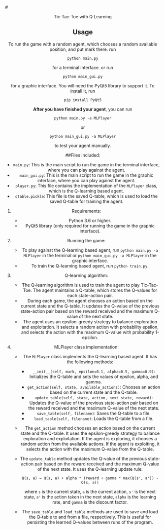 #<center>Tic-Tac-Toe with Q Learning<center/>

## Usage

To run the game with a random agent, which chooses a random available position, and put mark there. run

```shell
python main.py
```

for a terminal interface. or run

```shell
python main_gui.py
```

for a graphic interface. You will need the PyQt5 library to support it. To install it, run

```shell
pip install PyQt5
```



**After you have finished your agent**, you can run

```shell
python main.py -a MLPlayer
```

or

```shell
python main_gui.py -a MLPlayer
```

to test your agent manually.

##Files included:

- `main.py`: This is the main script to run the game in the terminal interface, where you can play against the agent.
- `main_gui.py`: This is the main script to run the game in the graphic interface, where you can play against the agent.
- `player.py`: This file contains the implementation of the `MLPlayer` class, which is the Q-learning based agent.
- `qtable.pickle`: This file is the saved Q-table, which is used to load the saved Q-table for training the agent.

1. Requirements:
   - Python 3.6 or higher.
   - PyQt5 library (only required for running the game in the graphic interface).

2. Running the game:
   - To play against the Q-learning based agent, run `python main.py -a MLPlayer` in the terminal or `python main_gui.py -a MLPlayer` in the graphic interface.
   - To train the Q-learning based agent, run `python train.py`.

3. Q-learning algorithm:
   - The Q-learning algorithm is used to train the agent to play Tic-Tac-Toe. The agent maintains a Q-table, which stores the Q-values for each state-action pair.
   - During each game, the agent chooses an action based on the current state and the Q-table. It updates the Q-value of the previous state-action pair based on the reward received and the maximum Q-value of the next state.
   - The agent uses an epsilon-greedy strategy to balance exploration and exploitation. It selects a random action with probability epsilon, and selects the action with the maximum Q-value with probability 1-epsilon.

4. MLPlayer class implementation:
   - The `MLPlayer` class implements the Q-learning based agent. It has the following methods:
     - `__init__(self, mark, epsilon=0.1, alpha=0.5, gamma=0.9)`: Initializes the Q-table and sets the values of epsilon, alpha, and gamma.
     - `get_action(self, state, available_actions)`: Chooses an action based on the current state and the Q-table.
     - `update_table(self, state, action, next_state, reward)`: Updates the Q-value of the previous state-action pair based on the reward received and the maximum Q-value of the next state.
     - `save_table(self, filename)`: Saves the Q-table to a file.
     - `load_table(self, filename)`: Loads the Q-table from a file.

   - The `get_action` method chooses an action based on the current state and the Q-table. It uses the epsilon-greedy strategy to balance exploration and exploitation. If the agent is exploring, it chooses a random action from the available actions. If the agent is exploiting, it selects the action with the maximum Q-value from the Q-table.

   - The `update_table` method updates the Q-value of the previous state-action pair based on the reward received and the maximum Q-value of the next state. It uses the Q-learning update rule:

     ```
     Q(s, a) = Q(s, a) + alpha * (reward + gamma * max(Q(s', a')) - Q(s, a))
     ```
     
     where `s` is the current state, `a` is the current action, `s'` is the next state, `a'` is the action taken in the next state, `alpha` is the learning rate, and `gamma` is the discount factor.
     
   - The `save_table` and `load_table` methods are used to save and load the Q-table to and from a file, respectively. This is useful for persisting the learned Q-values between runs of the program.